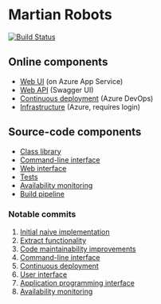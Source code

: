 # Martian Robots

[![Build Status](https://langsamu.visualstudio.com/MartianRobots/_apis/build/status/langsamu.MartianRobots?branchName=master)](https://langsamu.visualstudio.com/MartianRobots/_build/latest?definitionId=14&branchName=master)

## Online components
- [Web UI](https://martian-robots.azurewebsites.net/) (on Azure App Service)
- [Web API](https://martian-robots.azurewebsites.net/openapi) (Swagger UI)
- [Continuous deployment](https://langsamu.visualstudio.com/MartianRobots/_build?definitionId=14) (Azure DevOps)
- [Infrastructure](https://portal.azure.com/) (Azure, requires login)

## Source-code components

- [Class library](https://github.com/langsamu/MartianRobots/tree/master/MartianRobots)
- [Command-line interface](https://github.com/langsamu/MartianRobots/tree/master/MartianRobots.Cli)
- [Web interface](https://github.com/langsamu/MartianRobots/tree/master/MartianRobots.Web)
- [Tests](https://github.com/langsamu/MartianRobots/tree/master/MartianRobots.Test)
- [Availability monitoring](https://github.com/langsamu/MartianRobots/tree/master/MartianRobots.Availability)
- [Build pipeline](https://github.com/langsamu/MartianRobots/blob/master/azure-pipelines.yml)

### Notable commits

1. [Initial naive implementation](https://github.com/langsamu/MartianRobots/commit/ee8efe2c2b841bcf9e7d2297785ab9c7e1008883#diff-6275e95e0434c98ab8be9c2ee1f1d518)
2. [Extract functionality](https://github.com/langsamu/MartianRobots/compare/ee8efe2c2b841bcf9e7d2297785ab9c7e1008883...dd28d8ad2cf14832d7294e3c775ed67e5859a99f#diff-81ce25f780c31e8c34e0e0372abf5e29)
3. [Code maintainability improvements](https://github.com/langsamu/MartianRobots/commit/2a6acb8d1c79819ed5a3382ef2263d4c229ee687)
4. [Command-line interface](https://github.com/langsamu/MartianRobots/commit/f1b15602bc6c2206770465fa23ea7faacc0e3852#diff-0a162b9c8a9867f9ea1f9e418a4a3aab)
5. [Continuous deployment](https://github.com/langsamu/MartianRobots/commit/c2610af99b32caf28c88981df1c26ce181179722#diff-fec826feae04e51c0d94076385408bdc)
6. [User interface](https://github.com/langsamu/MartianRobots/commit/8c4e18934831130bf7fd6bae56d7165d9cb1b448#diff-77b89c254c96f3701bb78b34ebc4c6e8R20)
7. [Application programming interface](https://github.com/langsamu/MartianRobots/commit/993aade31e5e427e342e4bf5c7193990d5682825#diff-1d0876697fded8de5f659153c981f0caR20)
8. [Availability monitoring](https://github.com/langsamu/MartianRobots/commit/f70f5be9f0f1dec95c731a5585975fd0c3ca3c60)
